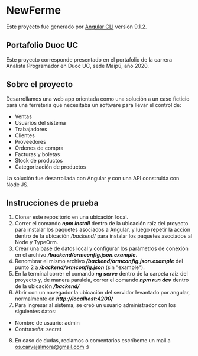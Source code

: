 # NewFerme

Este proyecto fue generado por [Angular CLI](https://github.com/angular/angular-cli) version 9.1.2.

## Portafolio Duoc UC
Este proyecto corresponde presentado en el portafolio de la carrera Analista Programador en Duoc UC, sede Maipú, año 2020.

## Sobre el proyecto
Desarrollamos una web app orientada como una solución a un caso ficticio para una ferreteria que necesitaba un software para llevar el control de: 

- Ventas
- Usuarios del sistema
- Trabajadores
- Clientes
- Proveedores
- Ordenes de compra
- Facturas y boletas
- Stock de productos
- Categorización de productos

La solución fue desarrollada con Angular y con una API construida con Node JS.

## Instrucciones de prueba

1. Clonar este repositorio en una ubicación local.
2. Correr el comando __*npm install*__ dentro de la ubicación raíz del proyecto para instalar los paquetes asociados a Angular, y luego repetir la acción dentro de la ubicación */backend/* para instalar los paquetes asociados al Node y TypeOrm.
3. Crear una base de datos local y configurar los parámetros de conexión en el archivo __*/backend/ormconfig.json.example*__.
4. Renombrar el mismo archivo __*/backend/ormconfig.json.example*__ del punto 2 a __*/backend/ormconfig.json*__ (sin "example").
5. En la terminal correr el comando __*ng serve*__ dentro de la carpeta raíz del proyecto y, de manera paralela, correr el comando __*npm run dev*__ dentro de la ubicación __*/backend/*__
6. Abrir con un navegador la ubicación del servidor levantado por angular, normalmente en __*http://localhost:4200/*__
7. Para ingresar al sistema, se creó un usuario administrador con los siguientes datos: 
- Nombre de usuario: admin
- Contraseña: secret
8. En caso de dudas, reclamos o comentarios escríbeme un mail a os.carvajalmora@gmail.com :) 


